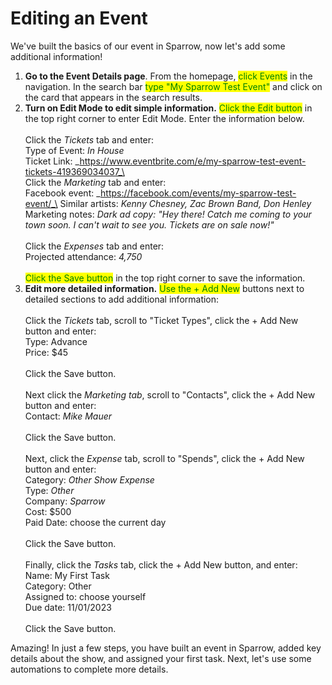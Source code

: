 # Editing an Event

We've built the basics of our event in Sparrow, now let's add some additional information!

1. **Go to the Event Details page**. From the homepage, <mark style="color:green;">click Events</mark> in the navigation.  In the search bar <mark style="color:green;">type "My Sparrow Test Event"</mark> and click on the card that appears in the search results.
2. **Turn on Edit Mode to edit simple information.** <mark style="color:green;">Click the Edit button</mark> in the top right corner to enter Edit Mode.  Enter the information below.\
   \
   &#x20; Click the _Tickets_ tab and enter:\
   &#x20;   Type of Event: _In House_\
   &#x20;   Ticket Link: _https://www.eventbrite.com/e/my-sparrow-test-event-tickets-419369034037_\
   \
   &#x20; Click the _Marketing_ tab and enter:\
   &#x20;   Facebook event: _https://facebook.com/events/my-sparrow-test-event/_\
   &#x20;   Similar artists: _Kenny Chesney, Zac Brown Band, Don Henley_\
   &#x20;   Marketing notes: _Dark ad copy: "Hey there! Catch me coming to your town soon.  I can't wait to see you.  Tickets are on sale now!"_\
   \
   &#x20; Click the _Expenses_ tab and enter:\
   &#x20;   Projected attendance: _4,750_\
   \
   <mark style="color:green;">Click the Save button</mark> in the top right corner to save the information.
3. **Edit more detailed information.** <mark style="color:green;">Use the + Add New</mark> buttons next to detailed sections to add additional information:\
   \
   Click the _Tickets_ tab, scroll to "Ticket Types", click the + Add New button and enter:\
   &#x20; Type: Advance\
   &#x20; Price: $45\
   \
   Click the Save button. \
   \
   Next click the _Marketing tab_, scroll to "Contacts", click the + Add New button and enter:\
   &#x20; Contact: _Mike Mauer_\
   \
   Click the Save button.  \
   \
   Next, click the _Expense_ tab, scroll to "Spends", click the + Add New button and enter:\
   &#x20; Category: _Other Show Expense_\
   &#x20; Type: _Other_\
   &#x20; Company: _Sparrow_\
   &#x20; Cost: $500\
   &#x20; Paid Date: choose the current day\
   \
   Click the Save button.  \
   \
   Finally, click the _Tasks_ tab, click the + Add New button, and enter:\
   &#x20; Name: My First Task\
   &#x20; Category: Other\
   &#x20; Assigned to: choose yourself\
   &#x20; Due date: 11/01/2023\
   \
   Click the Save button.

Amazing! In just a few steps, you have built an event in Sparrow, added key details about the show, and assigned your first task.  Next, let's use some automations to complete more details.
